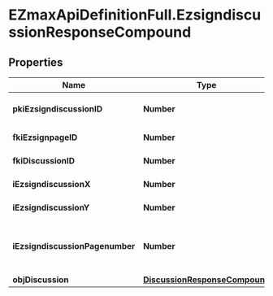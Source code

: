 # EZmaxApiDefinitionFull.EzsigndiscussionResponseCompound

## Properties

Name | Type | Description | Notes
------------ | ------------- | ------------- | -------------
**pkiEzsigndiscussionID** | **Number** | The unique ID of the Ezsigndiscussion | 
**fkiEzsignpageID** | **Number** | The unique ID of the Ezsignpage | 
**fkiDiscussionID** | **Number** | The unique ID of the Discussion | 
**iEzsigndiscussionX** | **Number** | The x of the Ezsigndiscussion | 
**iEzsigndiscussionY** | **Number** | The y of the Ezsigndiscussion | 
**iEzsigndiscussionPagenumber** | **Number** | The page number in the Ezsigndocument for the Ezsigndiscussion | 
**objDiscussion** | [**DiscussionResponseCompound**](DiscussionResponseCompound.md) |  | 


